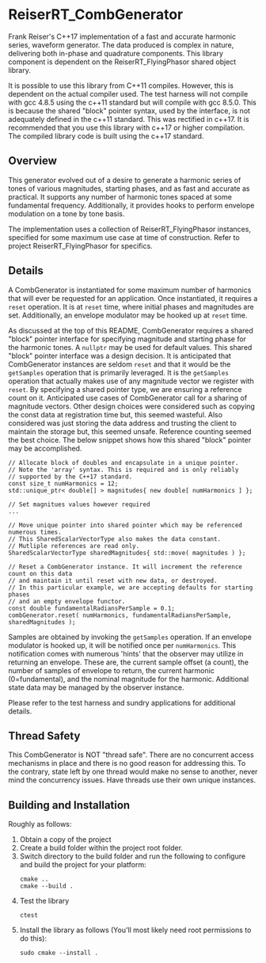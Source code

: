 # ReiserRT_CombGenerator

Frank Reiser's C++17 implementation of a fast and accurate harmonic series, waveform generator.
The data produced is complex in nature, delivering both in-phase and quadrature components.
This library component is dependent on the ReiserRT_FlyingPhasor shared object library.

It is possible to use this library from C++11 compiles. However, 
this is dependent on the actual compiler used. The test harness will not compile with
gcc 4.8.5 using the c++11 standard but will compile with gcc 8.5.0.
This is because the shared "block" pointer syntax, used by the interface, is not adequately defined
in the c++11 standard. This was rectified in c++17. It is recommended that you use this library
with c++17 or higher compilation. The compiled library code is built using the c++17 standard.

## Overview

This generator evolved out of a desire to generate a harmonic series of tones
of various magnitudes, starting phases, and as fast and accurate as practical.
It supports any number of harmonic tones spaced at some fundamental frequency.
Additionally, it provides hooks to perform envelope modulation on a tone by tone basis.

The implementation uses a collection of ReiserRT_FlyingPhasor instances, specified for some maximum
use case at time of construction. Refer to project ReiserRT_FlyingPhasor for specifics.

## Details

A CombGenerator is instantiated for some maximum number of harmonics that will ever
be requested for an application. Once instantiated, it requires a `reset` operation.
It is at `reset` time, where initial phases and magnitudes are set. Additionally, an
envelope modulator may be hooked up at `reset` time.

As discussed at the top of this README, CombGenerator requires a shared "block" pointer interface
for specifying magnitude and starting phase for the harmonic tones. A `nullptr` may be used for
default values. This shared "block" pointer interface was a design decision. It is anticipated that
CombGenerator instances are seldom `reset` and that it would be the `getSamples`
operation that is primarily leveraged. It is the `getSamples` operation
that actually makes use of any magnitude vector we register with `reset`.
By specifying a shared pointer type, we are ensuring a reference count on it.
Anticipated use cases of CombGenerator call for a sharing of magnitude vectors.
Other design choices were considered such as copying the const data at registration time but,
this seemed wasteful. Also considered was just storing the data address and trusting the client
to maintain the storage but, this seemed unsafe. Reference counting seemed the best choice.
The below snippet shows how this shared "block" pointer may be accomplished.

   ```
   // Allocate block of doubles and encapsulate in a unique pointer.
   // Note the 'array' syntax. This is required and is only reliably 
   // supported by the C++17 standard.
   const size_t numHarmonics = 12;
   std::unique_ptr< double[] > magnitudes{ new double[ numHarmonics ] };
   
   // Set magnitues values however required
   ...
   
   // Move unique pointer into shared pointer which may be referenced numerous times.
   // This SharedScalarVectorType also makes the data constant.
   // Mutliple references are read only.
   SharedScalarVectorType sharedMagnitudes{ std::move( magnitudes ) };
   
   // Reset a CombGenerator instance. It will increment the reference count on this data
   // and maintain it until reset with new data, or destroyed.
   // In this particular example, we are accepting defaults for starting phases
   // and an empty envelope functor.
   const double fundamentalRadiansPerSample = 0.1;
   combGenerator.reset( numHarmonics, fundamentalRadiansPerSample, sharedMagnitudes );
   ```

Samples are obtained by invoking the `getSamples` operation. If an envelope modulator
is hooked up, it will be notified once per `numHarmonics`. This notification comes with
numerous 'hints' that the observer may utilize in returning an envelope. These are,
the current sample offset (a count), the number of samples of envelope to return,
the current harmonic (0=fundamental), and the nominal magnitude for the harmonic.
Additional state data may be managed by the observer instance.

Please refer to the test harness and sundry applications for additional details.

## Thread Safety
This CombGenerator is NOT "thread safe". There are no concurrent access mechanisms
in place and there is no good reason for addressing this. To the contrary,
state left by one thread would make no sense to another, never mind the concurrency issues.
Have threads use their own unique instances.

## Building and Installation
Roughly as follows:
1) Obtain a copy of the project
2) Create a build folder within the project root folder.
3) Switch directory to the build folder and run the following
   to configure and build the project for your platform:
   ```
   cmake ..
   cmake --build .
   ```
4) Test the library
   ```
   ctest
   ```
5) Install the library as follows (You'll most likely
   need root permissions to do this):
   ```
   sudo cmake --install .
   ```
